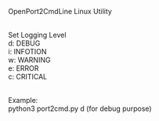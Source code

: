 OpenPort2CmdLine Linux Utility<br /><br />

Set Logging Level<br />
  d: DEBUG<br />
  i: INFOTION<br />
  w: WARNING<br />
  e: ERROR<br />
  c: CRITICAL<br /><br />

Example:<br />
  python3 port2cmd.py d (for debug purpose)<br /><br />